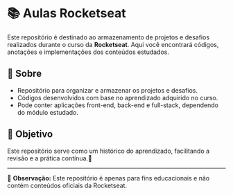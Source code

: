 # 📚 Aulas Rocketseat

Este repositório é destinado ao armazenamento de projetos e desafios realizados durante o curso da **Rocketseat**. Aqui você encontrará códigos, anotações e implementações dos conteúdos estudados.

## 🚀 Sobre

- Repositório para organizar e armazenar os projetos e desafios.
- Códigos desenvolvidos com base no aprendizado adquirido no curso.
- Pode conter aplicações front-end, back-end e full-stack, dependendo do módulo estudado.

## 🎯 Objetivo

Este repositório serve como um histórico do aprendizado, facilitando a revisão e a prática contínua.🚀

---

📌 **Observação:** Este repositório é apenas para fins educacionais e não contém conteúdos oficiais da Rocketseat.
